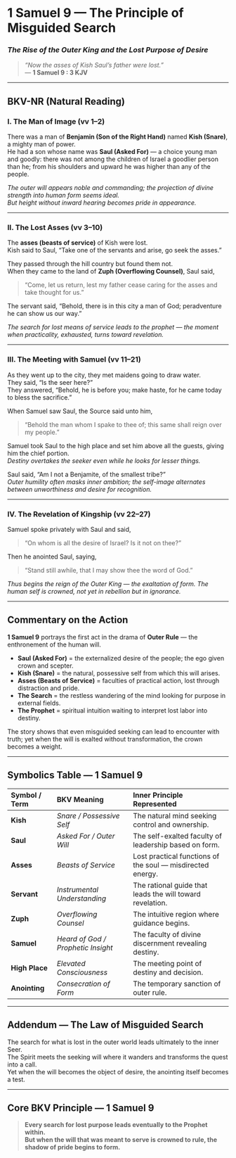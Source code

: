 # 1 Samuel 9 — The Principle of Misguided Search
### *The Rise of the Outer King and the Lost Purpose of Desire*

> _“Now the asses of Kish Saul’s father were lost.”_  
> — **1 Samuel 9 : 3 KJV**

---

## **BKV-NR (Natural Reading)**

### **I. The Man of Image (vv 1–2)**  

There was a man of **Benjamin (Son of the Right Hand)** named **Kish (Snare)**, a mighty man of power.  
He had a son whose name was **Saul (Asked For)** — a choice young man and goodly: there was not among the children of Israel a goodlier person than he; from his shoulders and upward he was higher than any of the people.  

*The outer will appears noble and commanding; the projection of divine strength into human form seems ideal.*  
*But height without inward hearing becomes pride in appearance.*

---

### **II. The Lost Asses (vv 3–10)**  

The **asses (beasts of service)** of Kish were lost.  
Kish said to Saul, “Take one of the servants and arise, go seek the asses.”  

They passed through the hill country but found them not.  
When they came to the land of **Zuph (Overflowing Counsel)**, Saul said,  
> “Come, let us return, lest my father cease caring for the asses and take thought for us.”  

The servant said, “Behold, there is in this city a man of God; peradventure he can show us our way.”  

*The search for lost means of service leads to the prophet — the moment when practicality, exhausted, turns toward revelation.*  

---

### **III. The Meeting with Samuel (vv 11–21)**  

As they went up to the city, they met maidens going to draw water.  
They said, “Is the seer here?”  
They answered, “Behold, he is before you; make haste, for he came today to bless the sacrifice.”  

When Samuel saw Saul, the Source said unto him,  
> “Behold the man whom I spake to thee of; this same shall reign over my people.”  

Samuel took Saul to the high place and set him above all the guests, giving him the chief portion.  
*Destiny overtakes the seeker even while he looks for lesser things.*  

Saul said, “Am I not a Benjamite, of the smallest tribe?”  
*Outer humility often masks inner ambition; the self-image alternates between unworthiness and desire for recognition.*

---

### **IV. The Revelation of Kingship (vv 22–27)**  

Samuel spoke privately with Saul and said,  
> “On whom is all the desire of Israel? Is it not on thee?”  

Then he anointed Saul, saying,  
> “Stand still awhile, that I may show thee the word of God.”  

*Thus begins the reign of the Outer King — the exaltation of form.  The human self is crowned, not yet in rebellion but in ignorance.*  

---

## **Commentary on the Action**

**1 Samuel 9** portrays the first act in the drama of **Outer Rule** — the enthronement of the human will.  

- **Saul (Asked For)** = the externalized desire of the people; the ego given crown and scepter.  
- **Kish (Snare)** = the natural, possessive self from which this will arises.  
- **Asses (Beasts of Service)** = faculties of practical action, lost through distraction and pride.  
- **The Search** = the restless wandering of the mind looking for purpose in external fields.  
- **The Prophet** = spiritual intuition waiting to interpret lost labor into destiny.  

The story shows that even misguided seeking can lead to encounter with truth; yet when the will is exalted without transformation, the crown becomes a weight.

---

## **Symbolics Table — 1 Samuel 9**

| Symbol / Term | BKV Meaning | Inner Principle Represented |
|:---|:---|:---|
| **Kish** | *Snare / Possessive Self* | The natural mind seeking control and ownership. |
| **Saul** | *Asked For / Outer Will* | The self-exalted faculty of leadership based on form. |
| **Asses** | *Beasts of Service* | Lost practical functions of the soul — misdirected energy. |
| **Servant** | *Instrumental Understanding* | The rational guide that leads the will toward revelation. |
| **Zuph** | *Overflowing Counsel* | The intuitive region where guidance begins. |
| **Samuel** | *Heard of God / Prophetic Insight* | The faculty of divine discernment revealing destiny. |
| **High Place** | *Elevated Consciousness* | The meeting point of destiny and decision. |
| **Anointing** | *Consecration of Form* | The temporary sanction of outer rule. |

---

## **Addendum — The Law of Misguided Search**

The search for what is lost in the outer world leads ultimately to the inner Seer.  
The Spirit meets the seeking will where it wanders and transforms the quest into a call.  
Yet when the will becomes the object of desire, the anointing itself becomes a test.

---

## **Core BKV Principle — 1 Samuel 9**

> **Every search for lost purpose leads eventually to the Prophet within.  
> But when the will that was meant to serve is crowned to rule, the shadow of pride begins to form.**  



